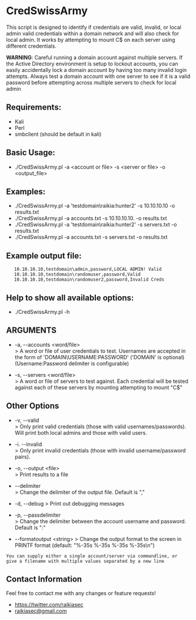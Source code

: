 CredSwissArmy
======
		
This script is designed to identify if credentials are valid, invalid, or local 
admin valid credentials within a domain network and will also check for local admin.
It works by attempting to mount C$ on each server using different credentials.

**WARNING**:
	Careful running a domain account against multiple servers.  If the 
	Active Directory environment is setup to lockout accounts, you can
	easily accidentally lock a domain account by having too many invalid
	login attempts.  Always test a domain account with one server to see 
	if it is a valid password before attempting across multiple servers 
	to check for local admin

## Requirements:
   * Kali
   * Perl
   * smbclient (should be default in kali)

## Basic Usage:
   * ./CredSwissArmy.pl -a &lt;account or file&gt; -s &lt;server or file&gt; -o &lt;output_file&gt;

## Examples:
   * ./CredSwissArmy.pl -a 'testdomain\raikia:hunter2' -s 10.10.10.10 -o results.txt
   * ./CredSwissArmy.pl -a accounts.txt -s 10.10.10.10. -o results.txt
   * ./CredSwissArmy.pl -a 'testdomain\raikia:hunter2' -s servers.txt -o results.txt
   * ./CredSwissArmy.pl -a accounts.txt -s servers.txt -o results.txt

## Example output file:
   ```
      10.10.10.10,testdomain\admin,password,LOCAL ADMIN! Valid
      10.10.10.10,testdomain\randomuser,password,Valid
      10.10.10.10,testdomain\randomuser2,password,Invalid Creds
   ```

## Help to show all available options:
   * ./CredSwissArmy.pl -h


## ARGUMENTS
   * -a, --accounts &lt;word/file&gt;  
   	>	A word or file of user credentials to test.  Usernames are accepted in the form of 'DOMAIN\USERNAME:PASSWORD' ('DOMAIN\' is optional) (Username:Password delimiter is configurable)

   * -s, --servers &lt;word/file&gt;  
	>	A word or file of servers to test against.  Each credential will be tested against each of these servers by mounting attempting to mount "C$"

## Other Options
   * -v, --valid  
	>	Only print valid credentials (those with valid usernames/passwords).  Will print both local admins and those with valid users.
	
   * -i. --invalid  
	>	Only print invalid credentials (those with invalid username/password pairs).
	
   * -o, --output &lt;file&gt;  
	>	Print results to a file

   * --delimiter  
   	>	Change the delimiter of the output file.  Default is ","
   	
   * -d, --debug
   	>	Print out debugging messages
   	
   * -p, --passdelimiter  
	>	Change the delimiter between the account username and password.  Default is ":"
	
   * --formatoutput &lt;string&gt;
	>	Change the output format to the screen in PRINTF format (default: "%-35s %-35s %-35s %-35s\n")

	You can supply either a single account/server via commandline, or
	give a filename with multiple values separated by a new line



## Contact Information

Feel free to contact me with any changes or feature requests!
* https://twitter.com/raikiasec
* raikiasec@gmail.com
